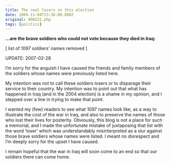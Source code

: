 ```yaml
---
title: The real losers in this election
date: 2004-11-04T23:36:00.000Z
original: 000231.php
tags: [politics]
---
```


<b>…are the brave soldiers who could not vote because they died in Iraq:</b>

[ list of 1097 soldiers’ names removed ]

UPDATE: 2007-02-28

I’m sorry for the anguish I have caused the friends and family members of the soldiers whose names were previously listed here.

My intention was not to call these soldiers losers or to disparage their service to their country. My intention was to point out that what has happened in Iraq (and in the 2004 election) is a shame in my opinion, and I stepped over a line in trying to make that point.

I wanted my (few) readers to see what 1097 names look like, as a way to illustrate the cost of the war in Iraq, and also to preserve the names of those who lost their lives for posterity. Obviously, this blog is not a place for such a memorial, and I made the unfortunate mistake of juxtaposing that list with the word ‘loser’ which was understandably misinterpreted as a slur against those brave soldiers whose names were listed. I meant no disrespect and I’m deeply sorry for the upset I have caused.

I remain hopeful that the war in Iraq will soon come to an end so that our soldiers there can come home.
